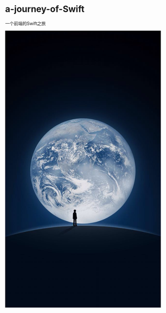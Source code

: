 # a-journey-of-Swift
一个前端的Swift之旅

![GitHub set up](https://raw.githubusercontent.com/PromeYang/a-journey-of-Swift/master/image/Default.png)
